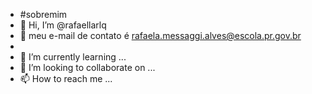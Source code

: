 - #sobremim
-  👋 Hi, I’m @rafaellarlq
- 👀 meu e-mail de contato é rafaela.messaggi.alves@escola.pr.gov.br
- 
- 🌱 I’m currently learning ...
- 💞️ I’m looking to collaborate on ...
- 📫 How to reach me ...

<!---
rafaellarlq/rafaellarlq is a ✨ special ✨ repository because its `README.md` (this file) appears on your GitHub profile.
You can click the Preview link to take a look at your changes.
--->
